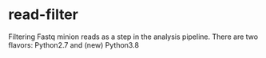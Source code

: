 # read-filter
Filtering Fastq minion reads as a step in the analysis pipeline.
There are two flavors: Python2.7 and (new) Python3.8
